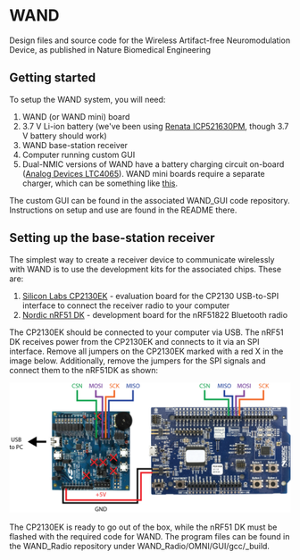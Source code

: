 # WAND
Design files and source code for the Wireless Artifact-free Neuromodulation Device, as published in Nature Biomedical Engineering

## Getting started

To setup the WAND system, you will need:
1. WAND (or WAND mini) board
1. 3.7 V Li-ion battery (we've been using [Renata ICP521630PM](https://www.mouser.com/ProductDetail/Renata/ICP521630PM?qs=QkjX1Or4MHEeJ7xWMplNJA%3D%3D), though 3.7 V battery should work)
1. WAND base-station receiver
1. Computer running custom GUI
1. Dual-NMIC versions of WAND have a battery charging circuit on-board ([Analog Devices LTC4065](https://www.analog.com/en/products/ltc4065.html)). WAND mini boards require a separate charger, which can be something like [this](https://www.sparkfun.com/products/12711).

The custom GUI can be found in the associated WAND_GUI code repository. Instructions on setup and use are found in the README there.

## Setting up the base-station receiver

The simplest way to create a receiver device to communicate wirelessly with WAND is to use the development kits for the associated chips. These are:
1. [Silicon Labs CP2130EK](https://www.silabs.com/products/development-tools/interface/cp2130ek-evaluation-kit) - evaluation board for the CP2130 USB-to-SPI interface to connect the receiver radio to your computer
1. [Nordic nRF51 DK](https://www.nordicsemi.com/Software-and-Tools/Development-Kits/nRF51-DK) - development board for the nRF51822 Bluetooth radio

The CP2130EK should be connected to your computer via USB. The nRF51 DK receives power from the CP2130EK and connects to it via an SPI interface. Remove all jumpers on the CP2130EK marked with a red X in the image below. Additionally, remove the jumpers for the SPI signals and connect them to the nRF51DK as shown:

![Receiver connections](WAND_Receiver.png)


The CP2130EK is ready to go out of the box, while the nRF51 DK must be flashed with the required code for WAND. The program files can be found in the WAND_Radio repository under WAND_Radio/OMNI/GUI/gcc/_build.
